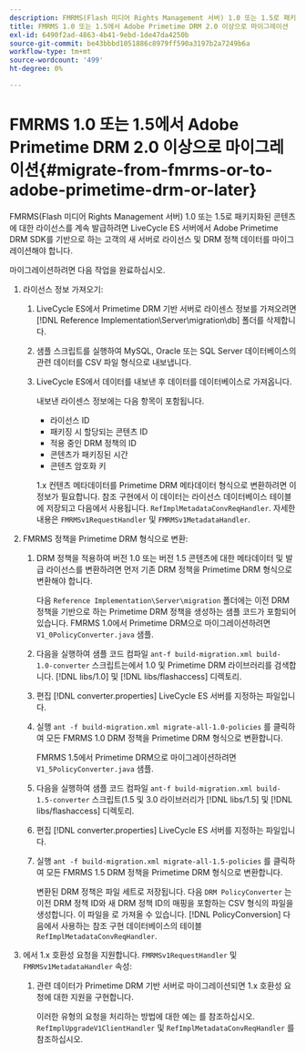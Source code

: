 ```yaml
---
description: FMRMS(Flash 미디어 Rights Management 서버) 1.0 또는 1.5로 패키지화된 콘텐츠에 대한 라이선스를 계속 발급하려면 LiveCycle ES 서버에서 Adobe Primetime DRM SDK를 기반으로 하는 고객의 새 서버로 라이선스 및 DRM 정책 데이터를 마이그레이션해야 합니다.
title: FMRMS 1.0 또는 1.5에서 Adobe Primetime DRM 2.0 이상으로 마이그레이션
exl-id: 6490f2ad-4863-4b41-9ebd-1de47da4250b
source-git-commit: be43bbbd1051886c8979ff590a3197b2a7249b6a
workflow-type: tm+mt
source-wordcount: '499'
ht-degree: 0%

---
```


# FMRMS 1.0 또는 1.5에서 Adobe Primetime DRM 2.0 이상으로 마이그레이션{#migrate-from-fmrms-or-to-adobe-primetime-drm-or-later}

FMRMS(Flash 미디어 Rights Management 서버) 1.0 또는 1.5로 패키지화된 콘텐츠에 대한 라이선스를 계속 발급하려면 LiveCycle ES 서버에서 Adobe Primetime DRM SDK를 기반으로 하는 고객의 새 서버로 라이선스 및 DRM 정책 데이터를 마이그레이션해야 합니다.

마이그레이션하려면 다음 작업을 완료하십시오.

1. 라이선스 정보 가져오기:

   1. LiveCycle ES에서 Primetime DRM 기반 서버로 라이센스 정보를 가져오려면 [!DNL Reference Implementation\Server\migration\db] 폴더를 삭제합니다.
   1. 샘플 스크립트를 실행하여 MySQL, Oracle 또는 SQL Server 데이터베이스의 관련 데이터를 CSV 파일 형식으로 내보냅니다.
   1. LiveCycle ES에서 데이터를 내보낸 후 데이터를 데이터베이스로 가져옵니다.

      내보낸 라이센스 정보에는 다음 항목이 포함됩니다.

      * 라이선스 ID
      * 패키징 시 할당되는 콘텐츠 ID
      * 적용 중인 DRM 정책의 ID
      * 콘텐츠가 패키징된 시간
      * 콘텐츠 암호화 키

      1.x 컨텐츠 메타데이터를 Primetime DRM 메타데이터 형식으로 변환하려면 이 정보가 필요합니다. 참조 구현에서 이 데이터는 라이선스 데이터베이스 테이블에 저장되고 다음에서 사용됩니다. `RefImplMetadataConvReqHandler`. 자세한 내용은 `FMRMSv1RequestHandler` 및 `FMRMSv1MetadataHandler`.


1. FMRMS 정책을 Primetime DRM 형식으로 변환:

   1. DRM 정책을 적용하여 버전 1.0 또는 버전 1.5 콘텐츠에 대한 메타데이터 및 발급 라이선스를 변환하려면 먼저 기존 DRM 정책을 Primetime DRM 형식으로 변환해야 합니다.

      다음 `Reference Implementation\Server\migration` 폴더에는 이전 DRM 정책을 기반으로 하는 Primetime DRM 정책을 생성하는 샘플 코드가 포함되어 있습니다. FMRMS 1.0에서 Primetime DRM으로 마이그레이션하려면 `V1_0PolicyConverter.java` 샘플.
   1. 다음을 실행하여 샘플 코드 컴파일 `ant-f build-migration.xml build-1.0-converter` 스크립트는에서 1.0 및 Primetime DRM 라이브러리를 검색합니다. [!DNL libs/1.0] 및 [!DNL libs/flashaccess] 디렉토리.

   1. 편집 [!DNL converter.properties] LiveCycle ES 서버를 지정하는 파일입니다.
   1. 실행 `ant -f build-migration.xml migrate-all-1.0-policies` 를 클릭하여 모든 FMRMS 1.0 DRM 정책을 Primetime DRM 형식으로 변환합니다.

      FMRMS 1.5에서 Primetime DRM으로 마이그레이션하려면 `V1_5PolicyConverter.java` 샘플.

   1. 다음을 실행하여 샘플 코드 컴파일 `ant-f build-migration.xml build-1.5-converter` 스크립트(1.5 및 3.0 라이브러리가 [!DNL libs/1.5] 및 [!DNL libs/flashaccess] 디렉토리.

   1. 편집 [!DNL converter.properties] LiveCycle ES 서버를 지정하는 파일입니다.
   1. 실행 `ant -f build-migration.xml migrate-all-1.5-policies` 를 클릭하여 모든 FMRMS 1.5 DRM 정책을 Primetime DRM 형식으로 변환합니다.

      변환된 DRM 정책은 파일 세트로 저장됩니다. 다음 `DRM PolicyConverter` 는 이전 DRM 정책 ID와 새 DRM 정책 ID의 매핑을 포함하는 CSV 형식의 파일을 생성합니다. 이 파일을 로 가져올 수 있습니다. [!DNL PolicyConversion] 다음에서 사용하는 참조 구현 데이터베이스의 테이블 `RefImplMetadataConvReqHandler`.

1. 에서 1.x 호환성 요청을 지원합니다. `FMRMSv1RequestHandler` 및 `FMRMSv1MetadataHandler` 속성:

   1. 관련 데이터가 Primetime DRM 기반 서버로 마이그레이션되면 1.x 호환성 요청에 대한 지원을 구현합니다.

      이러한 유형의 요청을 처리하는 방법에 대한 예는 를 참조하십시오. `RefImplUpgradeV1ClientHandler` 및 `RefImplMetadataConvReqHandler` 를 참조하십시오.

